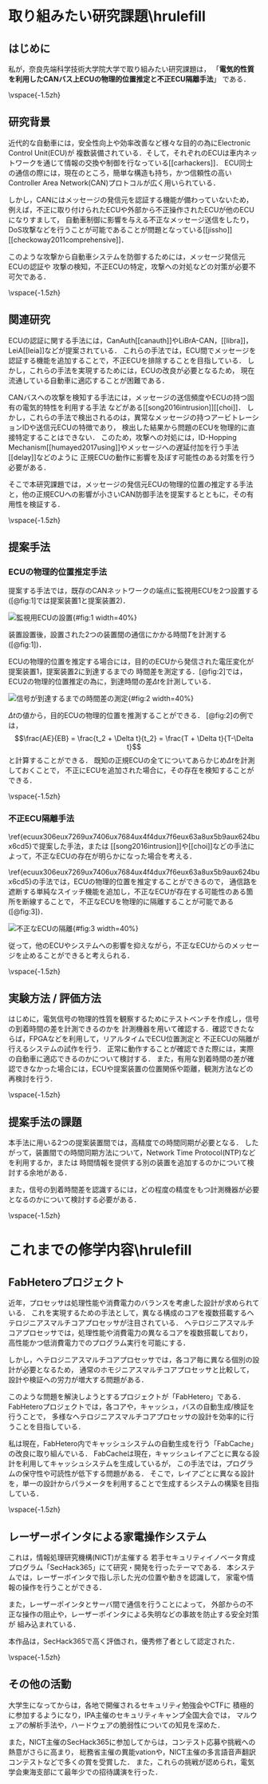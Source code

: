 # 取り組みたい研究課題\hrulefill

## はじめに

私が，奈良先端科学技術大学院大学で取り組みたい研究課題は，
「**電気的性質を利用したCANバス上ECUの物理的位置推定と不正ECU隔離手法**」
である．

\vspace{-1.5zh}

## 研究背景

近代的な自動車には，安全性向上や効率改善など様々な目的の為にElectronic Control Unit(ECU)が
複数装備されている．そして，それぞれのECUは車内ネットワークを通じて情報の交換や制御を行なっている[[carhackers]]．
ECU同士の通信の際には，現在のところ，簡単な構造も持ち，かつ信頼性の高いController Area Network(CAN)プロトコルが広く用いられている．

しかし，CANにはメッセージの発信元を認証する機能が備わっていないため，
例えば，不正に取り付けられたECUや外部から不正操作されたECUが他のECUになりすまして，
自動車制御に影響を与える不正なメッセージ送信をしたり，DoS攻撃などを行うことが可能であることが問題となっている[[jissho]][[checkoway2011comprehensive]]．

このような攻撃から自動車システムを防御するためには，メッセージ発信元ECUの認証や
攻撃の検知，不正ECUの特定，攻撃への対処などの対策が必要不可欠である．

\vspace{-1.5zh}

## 関連研究

ECUの認証に関する手法には，CanAuth[[canauth]]やLiBrA-CAN，[[libra]]，LeiA[[leia]]などが提案されている．
これらの手法では，ECU間でメッセージを認証する機能を追加することで，不正ECUを排除することを目指している．
しかし，これらの手法を実現するためには，ECUの改良が必要となるため，
現在流通している自動車に適応することが困難である．

CANバスへの攻撃を検知する手法には，メッセージの送信頻度やECUの持つ固有の電気的特性を利用する手法
などがある[[song2016intrusion]][[choi]]．
しかし，これらの手法で検出されるのは，異常なメッセージの持つアービトレーションIDや送信元ECUの特徴であり，
検出した結果から問題のECUを物理的に直接特定することはできない．
このため，攻撃への対処には，ID-Hopping Mechanism[[humayed2017using]]やメッセージへの遅延付加を行う手法[[delay]]などのように
正規ECUの動作に影響を及ぼす可能性のある対策を行う必要がある．

そこで本研究課題では，メッセージの発信元ECUの物理的位置の推定する手法と，他の正規ECUへの影響が小さいCAN防御手法を提案するとともに，その有用性を検証する．

\vspace{-1.5zh}

## 提案手法

### ECUの物理的位置推定手法

提案する手法では，既存のCANネットワークの端点に監視用ECUを2つ設置する([@fig:1]では提案装置1と提案装置2)．

![監視用ECUの設置](img/1.png){#fig:1 width=40%}

装置設置後，設置された2つの装置間の通信にかかる時間$T$を計測する([@fig:1])．

ECUの物理的位置を推定する場合には，目的のECUから発信された電圧変化が提案装置1，提案装置2に到達するまでの
時間差を測定する．[@fig:2]では，ECU2の物理的位置推定の為に，到達時間の差$\Delta t$を計測している．

![信号が到達するまでの時間差の測定](img/2.png){#fig:2 width=40%}

$\Delta t$の値から，目的ECUの物理的位置を推測することができる．
[@fig:2]の例では，$$\frac{AE}{EB} = \frac{t_2 + \Delta t}{t_2} = \frac{T + \Delta t}{T-\Delta t}$$
と計算することができる．
既知の正規ECUの全てについてあらかじめ$\Delta t$を計測しておくことで，
不正にECUを追加された場合に，その存在を検知することができる．

\vspace{-1.5zh}

### 不正ECU隔離手法

\ref{ecuux306eux7269ux7406ux7684ux4f4dux7f6eux63a8ux5b9aux624bux6cd5}で提案した手法，または
[[song2016intrusion]]や[[choi]]などの手法によって，不正なECUの存在が明らかになった場合を考える．

\ref{ecuux306eux7269ux7406ux7684ux4f4dux7f6eux63a8ux5b9aux624bux6cd5}の手法では，ECUの物理的位置を推定することができるので，
通信路を遮断する単純なスイッチ機能を追加し，不正なECUが存在する可能性のある箇所を断線することで，
不正なECUを物理的に隔離することが可能である([@fig:3])．

![不正なECUの隔離](img/3.png){#fig:3 width=40%}

従って，他のECUやシステムへの影響を抑えながら，不正なECUからのメッセージを止めることができると考えられる．

\vspace{-1.5zh}

## 実験方法 / 評価方法

はじめに，電気信号の物理的性質を観察するためにテストベンチを作成し，信号の到着時間の差を計測できるのかを
計測機器を用いて確認する．確認できたならば，FPGAなどを利用して，リアルタイムでECU位置測定と
不正ECUの隔離が行えるシステムの試作を行う．
正常に動作することが確認できた際には，実際の自動車に適応できるのかについて検討する．
また，有用な到着時間の差が確認できなかった場合には，ECUや提案装置の位置関係や距離，観測方法などの再検討を行う．

\vspace{-1.5zh}

## 提案手法の課題

本手法に用いる2つの提案装置間では，高精度での時間同期が必要となる．
したがって，装置間での時間同期方法について，Network Time Protocol(NTP)などを利用するか，または
時間情報を提供する別の装置を追加するのかについて検討する余地がある．

また，信号の到着時間差を認識するには，どの程度の精度をもつ計測機器が必要となるのかについて検討する必要がある．

\vspace{-1.5zh}

# これまでの修学内容\hrulefill

## FabHeteroプロジェクト

近年，プロセッサは処理性能や消費電力のバランスを考慮した設計が求められている．
これを実現するための手法として，異なる構成のコアを複数搭載するヘテロジニアスマルチコアプロセッサが注目されている．
ヘテロジニアスマルチコアプロセッサでは，処理性能や消費電力の異なるコアを複数搭載しており，
高性能かつ低消費電力でのプログラム実行を可能にする．

しかし，ヘテロジニアスマルチコアプロセッサでは，各コア毎に異なる個別の設計が必要となるため，
通常のホモジニアスマルチコアプロセッサと比較して，設計や検証への労力が増大する問題がある．

このような問題を解決しようとするプロジェクトが「FabHetero」である．
FabHeteroプロジェクトでは，各コアや，キャッシュ，バスの自動生成/検証を行うことで，
多様なヘテロジニアスマルチコアプロセッサの設計を効率的に行うことを目指している．

私は現在，FabHetero内でキャッシュシステムの自動生成を行う「FabCache」の改良に取り組んでいる．
FabCacheは現在，キャッシュレイアごとに異なる設計を利用してキャッシュシステムを生成しているが，
この手法では，プログラムの保守性や可読性が低下する問題がある．
そこで，レイアごとに異なる設計を，単一の設計からパラメータを利用することで生成するシステムの構築を目指している．

\vspace{-1.5zh}

## レーザーポインタによる家電操作システム
これは，情報処理研究機構(NICT)が主催する
若手セキュリティイノベータ育成プログラム「SecHack365」にて研究・開発を行ったテーマである．
本システムでは，レーザーポインタで指し示した光の位置や動きを認識して，
家電や情報の操作を行うことができる．

また，レーザーポインタとサーバ間で通信を行うことによって，
外部からの不正な操作の阻止や，レーザーポインタによる失明などの事故を防止する安全対策が
組み込まれている．

本作品は，SecHack365で高く評価され，優秀修了者として認定された．

\vspace{-1.5zh}

## その他の活動

大学生になってからは，各地で開催されるセキュリティ勉強会やCTFに
積極的に参加するようになり，IPA主催のセキュリティキャンプ全国大会では，
マルウェアの解析手法や，ハードウェアの脆弱性についての知見を深めた．

また，NICT主催のSecHack365に参加してからは，コンテスト応募や挑戦への熱意がさらに高まり，
総務省主催の異能vationや，NICT主催の多言語音声翻訳コンテストなどで多くの賞を受賞した．
また，これらの挑戦が認められ，電気学会東海支部にて最年少での招待講演を行った．
